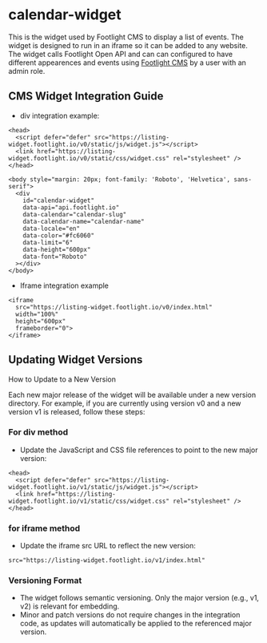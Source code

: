 # calendar-widget

This is the widget used by Footlight CMS to display a list of events. The widget is designed to run in an iframe so it can be added to any website. The widget calls Footlight Open API and can can configured to have different appearences and events using [Footlight CMS](https://cms.footlight.io) by a user with an admin role.

## CMS Widget Integration Guide

* div integration example:
```
<head>
  <script defer="defer" src="https://listing-widget.footlight.io/v0/static/js/widget.js"></script>
  <link href="https://listing-widget.footlight.io/v0/static/css/widget.css" rel="stylesheet" />
</head>

<body style="margin: 20px; font-family: 'Roboto', 'Helvetica', sans-serif">
  <div
    id="calendar-widget"
    data-api="api.footlight.io"
    data-calendar="calendar-slug"
    data-calendar-name="calendar-name"
    data-locale="en"
    data-color="#fc6060"
    data-limit="6"
    data-height="600px"
    data-font="Roboto"
  ></div>
</body>
```

* Iframe integration example
```
<iframe
  src="https://listing-widget.footlight.io/v0/index.html"
  width="100%"
  height="600px"
  frameborder="0">
</iframe>
```

## Updating Widget Versions

How to Update to a New Version

Each new major release of the widget will be available under a new version directory. For example, if you are currently using version v0 and a new version v1 is released, follow these steps:

### For div method
* Update the JavaScript and CSS file references to point to the new major version:
```
<head>
  <script defer="defer" src="https://listing-widget.footlight.io/v1/static/js/widget.js"></script>
  <link href="https://listing-widget.footlight.io/v1/static/css/widget.css" rel="stylesheet" />
</head>
```

### for iframe method
* Update the iframe src URL to reflect the new version:
```
src="https://listing-widget.footlight.io/v1/index.html"
```

### Versioning Format
* The widget follows semantic versioning. Only the major version (e.g., v1, v2) is relevant for embedding.
* Minor and patch versions do not require changes in the integration code, as updates will automatically be applied to the referenced major version.




